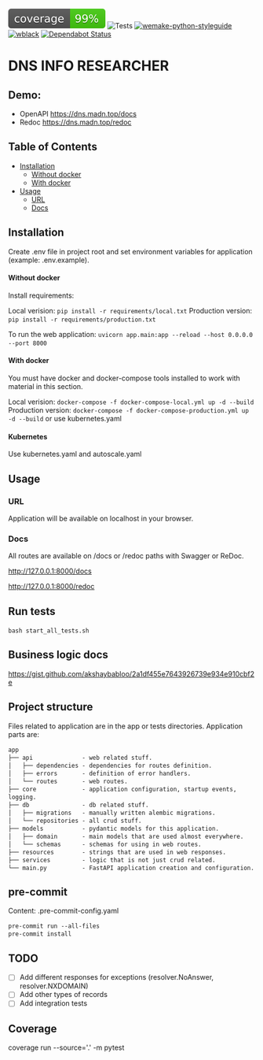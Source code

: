 ![coverage](.github/assets/coverage.svg)
![Tests](https://github.com/dmitry-naumenko/dns-info-researcher/workflows/Deploy/badge.svg)
[![wemake-python-styleguide](https://img.shields.io/badge/style-wemake-000000.svg)](https://github.com/wemake-services/wemake-python-styleguide)
[![wblack](https://img.shields.io/badge/code%20style-black-000000.svg)](https://github.com/ambv/black)
[![Dependabot Status](https://img.shields.io/badge/Dependabot-active-brightgreen.svg)](https://dependabot.com)

# DNS INFO RESEARCHER

## Demo:

- OpenAPI
  https://dns.madn.top/docs
- Redoc
  https://dns.madn.top/redoc

## Table of Contents

- [Installation](#installation)
  - [Without docker](#without-docker)
  - [With docker](#with-docker)
- [Usage](#usage)
  - [URL](#url)
  - [Docs](#docs)

## Installation

Create .env file in project root and set environment variables for application (example: .env.example).

#### Without docker

Install requirements:

Local verision:
`pip install -r requirements/local.txt`
Production version:
`pip install -r requirements/production.txt`

To run the web application:
`uvicorn app.main:app --reload --host 0.0.0.0 --port 8000`

#### With docker

You must have docker and docker-compose tools installed to work with material in this section.

Local verision:
`docker-compose -f docker-compose-local.yml up -d --build`
Production version:
`docker-compose -f docker-compose-production.yml up -d --build`
or use kubernetes.yaml

#### Kubernetes

Use kubernetes.yaml and autoscale.yaml

## Usage

### URL

Application will be available on localhost in your browser.

### Docs

All routes are available on /docs or /redoc paths with Swagger or ReDoc.

http://127.0.0.1:8000/docs

http://127.0.0.1:8000/redoc

## Run tests

`bash start_all_tests.sh`

## Business logic docs

https://gist.github.com/akshaybabloo/2a1df455e7643926739e934e910cbf2e

## Project structure

Files related to application are in the app or tests directories. Application parts are:

```
app
├── api              - web related stuff.
│   ├── dependencies - dependencies for routes definition.
│   ├── errors       - definition of error handlers.
│   └── routes       - web routes.
├── core             - application configuration, startup events, logging.
├── db               - db related stuff.
│   ├── migrations   - manually written alembic migrations.
│   └── repositories - all crud stuff.
├── models           - pydantic models for this application.
│   ├── domain       - main models that are used almost everywhere.
│   └── schemas      - schemas for using in web routes.
├── resources        - strings that are used in web responses.
├── services         - logic that is not just crud related.
└── main.py          - FastAPI application creation and configuration.
```

## pre-commit

Content: .pre-commit-config.yaml

```
pre-commit run --all-files
pre-commit install
```

## TODO

- [ ] Add different responses for exceptions (resolver.NoAnswer, resolver.NXDOMAIN)
- [ ] Add other types of records
- [ ] Add integration tests

## Coverage

coverage run --source='.' -m pytest
